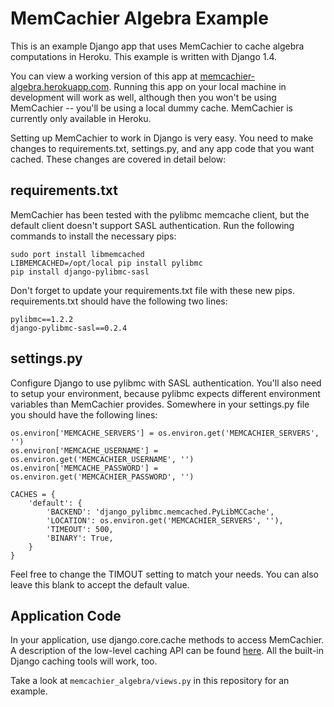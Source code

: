 MemCachier Algebra Example
=====

This is an example Django app that uses MemCachier to cache algebra computations in Heroku.  This example is written with Django 1.4.

You can view a working version of this app at [memcachier-algebra.herokuapp.com](http://memcachier-algebra.herokuapp.com).  Running this app on your local machine in
development will work as well, although then you won't be using MemCachier -- you'll be using a local dummy cache.  MemCachier is currently
only available in Heroku.

Setting up MemCachier to work in Django is very easy.  You need to make changes to requirements.txt, settings.py, and any app code that
you want cached.  These changes are covered in detail below:

requirements.txt
-----

MemCachier has been tested with the pylibmc memcache client, but the default client doesn't support SASL authentication.  Run the following commands to install the necessary pips:

    sudo port install libmemcached
    LIBMEMCACHED=/opt/local pip install pylibmc
    pip install django-pylibmc-sasl

Don't forget to update your requirements.txt file with these new pips.  requirements.txt should have the following two lines:

    pylibmc==1.2.2
    django-pylibmc-sasl==0.2.4

settings.py
-----

Configure Django to use pylibmc with SASL authentication.  You'll also need to setup your environment, because pylibmc expects
different environment variables than MemCachier provides.  Somewhere in your settings.py file you should have the following lines:

    os.environ['MEMCACHE_SERVERS'] = os.environ.get('MEMCACHIER_SERVERS', '')
    os.environ['MEMCACHE_USERNAME'] = os.environ.get('MEMCACHIER_USERNAME', '')
    os.environ['MEMCACHE_PASSWORD'] = os.environ.get('MEMCACHIER_PASSWORD', '')

    CACHES = {
        'default': {
            'BACKEND': 'django_pylibmc.memcached.PyLibMCCache',
            'LOCATION': os.environ.get('MEMCACHIER_SERVERS', ''),
            'TIMEOUT': 500,
            'BINARY': True,
        }
    }

Feel free to change the TIMOUT setting to match your needs.  You can also leave this blank to accept the default value.

Application Code
-----

In your application, use django.core.cache methods to access MemCachier.  A description of the low-level caching API can be found [here](https://docs.djangoproject.com/en/1.4/topics/cache/#the-low-level-cache-api).  All the built-in Django caching tools will work, too.

Take a look at `memcachier_algebra/views.py` in this repository for an example.
